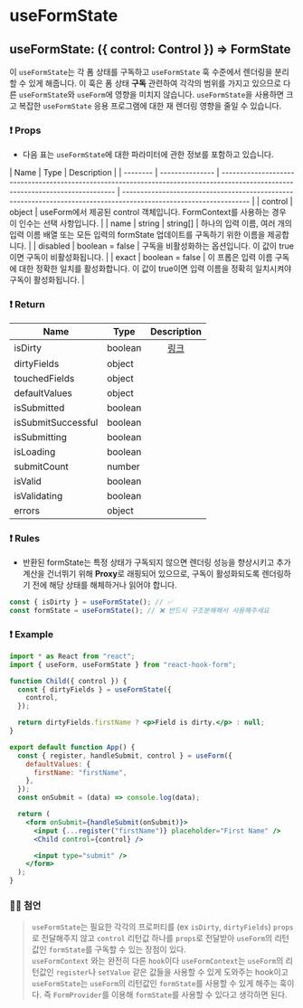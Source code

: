 # useFormState

## **useFormState: ({ control: Control }) => FormState**

이 `useFormState`는 각 폼 상태를 구독하고 `useFormState` 훅 수준에서 렌더링을 분리 할 수 있게 해줍니다. 이 훅은 폼 상태 **구독** 관련하여 각각의 범위를 가지고 있으므로 다른 `useFormState`와 `useForm`에 영향을 미치지 않습니다. `useFormState`을 사용하면 크고 복잡한 `useFormState` 응용 프로그램에 대한 재 렌더링 영향을 줄일 수 있습니다.

### ❗ Props

- 다음 표는 `useFormState`에 대한 파라미터에 관한 정보를 포함하고 있습니다.

| Name     | Type            | Description                                                                                                                     |
| -------- | --------------- | ------------------------------------------------------------------------------------------------------------------------------- | ----------------------------------------------------------------------------------------------------------------- |
| control  | object          | useForm에서 제공된 control 객체입니다. FormContext를 사용하는 경우 이 인수는 선택 사항입니다.                                   |
| name     | string          | string[]                                                                                                                        | 하나의 입력 이름, 여러 개의 입력 이름 배열 또는 모든 입력의 formState 업데이트를 구독하기 위한 이름을 제공합니다. |
| disabled | boolean = false | 구독을 비활성화하는 옵션입니다. 이 값이 true이면 구독이 비활성화됩니다.                                                         |
| exact    | boolean = false | 이 프롭은 입력 이름 구독에 대한 정확한 일치를 활성화합니다. 이 값이 true이면 입력 이름을 정확히 일치시켜야 구독이 활성화됩니다. |

### ❗ **Return**

| Name               | Type    | Description                                                                                                                              |
| ------------------ | ------- | ---------------------------------------------------------------------------------------------------------------------------------------- |
| isDirty            | boolean | <center>[링크](https://github.com/pleasemrlostman/react-hook-form-docs-kr/blob/main/useFormState/Return/isDirty-description.MD)</center> |
| dirtyFields        | object  |                                                                                                                                          |
| touchedFields      | object  |                                                                                                                                          |
| defaultValues      | object  |                                                                                                                                          |
| isSubmitted        | boolean |                                                                                                                                          |
| isSubmitSuccessful | boolean |                                                                                                                                          |
| isSubmitting       | boolean |                                                                                                                                          |
| isLoading          | boolean |                                                                                                                                          |
| submitCount        | number  |                                                                                                                                          |
| isValid            | boolean |                                                                                                                                          |
| isValidating       | boolean |                                                                                                                                          |
| errors             | object  |                                                                                                                                          |

### ❗ Rules

- 반환된 formState는 특정 상태가 구독되지 않으면 렌더링 성능을 향상시키고 추가 계산을 건너뛰기 위해 **Proxy**로 래핑되어 있으므로, 구독이 활성화되도록 렌더링하기 전에 해당 상태를 해체하거나 읽어야 합니다.

```jsx
const { isDirty } = useFormState(); // ✅
const formState = useFormState(); // ❌ 반드시 구조분해해서 사용해주세요
```

### ❗ Example

```jsx
import * as React from "react";
import { useForm, useFormState } from "react-hook-form";

function Child({ control }) {
  const { dirtyFields } = useFormState({
    control,
  });

  return dirtyFields.firstName ? <p>Field is dirty.</p> : null;
}

export default function App() {
  const { register, handleSubmit, control } = useForm({
    defaultValues: {
      firstName: "firstName",
    },
  });
  const onSubmit = (data) => console.log(data);

  return (
    <form onSubmit={handleSubmit(onSubmit)}>
      <input {...register("firstName")} placeholder="First Name" />
      <Child control={control} />

      <input type="submit" />
    </form>
  );
}
```

### 🙋‍♂️ 첨언

> `useFormState`는 필요한 각각의 프로퍼티를 (ex `isDirty`, `dirtyFields`) `props`로 전달해주지 않고 `control` 리턴값 하나를 `props`로 전달받아 `useForm`의 리턴값인 `formState`를 구독할 수 있는 장점이 있다.<br>
> `useFormContext` 와는 완전히 다른 `hook`이다 `useFormContext`는 `useForm`의 리턴값인 `register`나 `setValue` 같은 값들을 사용할 수 있게 도와주는 hook이고 `useFormState`는 `useForm`의 리턴값인 `formState`를 사용할 수 있게 해주는 훅이다. 즉 `FormProvider`를 이용해 `formState`를 사용할 수 있다고 생각하면 된다.
